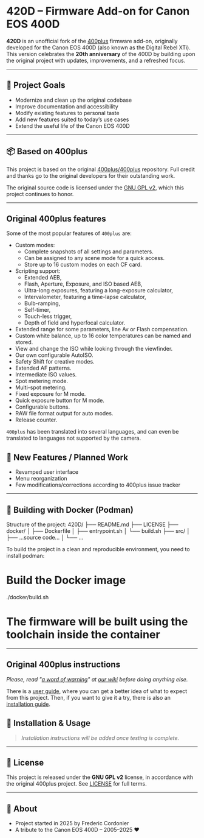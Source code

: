# 420D – Firmware Add-on for Canon EOS 400D

**420D** is an unofficial fork of the [400plus](https://github.com/400plus/400plus) firmware add-on, originally developed for the Canon EOS 400D (also known as the Digital Rebel XTi).
This version celebrates the **20th anniversary** of the 400D by building upon the original project with updates, improvements, and a refreshed focus.

---

## 🎯 Project Goals

- Modernize and clean up the original codebase
- Improve documentation and accessibility
- Modify existing features to personal taste
- Add new features suited to today’s use cases
- Extend the useful life of the Canon EOS 400D

---

## 📦 Based on 400plus

This project is based on the original [400plus/400plus](https://github.com/400plus/400plus) repository.
Full credit and thanks go to the original developers for their outstanding work.

The original source code is licensed under the [GNU GPL v2](https://www.gnu.org/licenses/old-licenses/gpl-2.0.html), which this project continues to honor.

---

## Original 400plus features

Some of the most popular features of `400plus` are:
  * Custom modes:
    * Complete snapshots of all settings and parameters.
    * Can be assigned to any scene mode for a quick access.
    * Store up to 16 custom modes on each CF card.
  * Scripting support:
    * Extended AEB,
    * Flash, Aperture, Exposure, and ISO based AEB,
    * Ultra-long exposures, featuring a long-exposure calculator,
    * Intervalometer, featuring a time-lapse calculator,
    * Bulb-ramping,
    * Self-timer,
    * Touch-less trigger,
    * Depth of field and hyperfocal calculator.
  * Extended range for some parameters, line Av or Flash compensation.
  * Custom white balance, up to 16 color temperatures can be named and stored.
  * View and change the ISO while looking through the viewfinder.
  * Our own configurable AutoISO.
  * Safety Shift for creative modes.
  * Extended AF patterns.
  * Intermediate ISO values.
  * Spot metering mode.
  * Multi-spot metering.
  * Fixed exposure for M mode.
  * Quick exposure button for M mode.
  * Configurable buttons.
  * RAW file format output for auto modes. 
  * Release counter.

`400plus` has been translated into several languages, and can even be translated to languages not supported by the camera.

## 🧩 New Features / Planned Work

- Revamped user interface
- Menu reorganization
- Few modifications/corrections according to 400plus issue tracker

---

## 🐳 Building with Docker (Podman)

Structure of the project:
420D/
├── README.md
├── LICENSE
├── docker/
│   ├── Dockerfile
│   ├── entrypoint.sh
│   └── build.sh
├── src/
│   ├── ...source code...
│   └── ...


To build the project in a clean and reproducible environment, you need to install podman:

# Build the Docker image
./docker/build.sh

# The firmware will be built using the toolchain inside the container

---

## Original 400plus instructions

_Please, read "[a word of warning](https://github.com/400plus/400plus/wiki/A-word-of-warning)" at [our wiki](https://github.com/400plus/400plus/wiki) before doing anything else._

There is a [user guide](https://github.com/400plus/400plus/wiki/User-guide), where you can get a better idea of what to expect from this project. Then, if you want to give it a try, there is also an [installation guide](https://github.com/400plus/400plus/wiki/Firmware-Hack-Installation).

## 🔧 Installation & Usage

> *Installation instructions will be added once testing is complete.*

---

## 📝 License

This project is released under the **GNU GPL v2** license, in accordance with the original 400plus project.
See [LICENSE](./LICENSE) for full terms.

---

## 📸 About

- Project started in 2025 by Frederic Cordonier
- A tribute to the Canon EOS 400D – 2005–2025 ❤️
